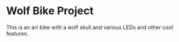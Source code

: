 # Wolf Bike Project

This is an art bike with a wolf skull and various LEDs and other cool features.

